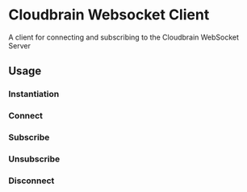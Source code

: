 # Cloudbrain Websocket Client

A client for connecting and subscribing to the Cloudbrain WebSocket Server

## Usage

### Instantiation
### Connect
### Subscribe
### Unsubscribe
### Disconnect